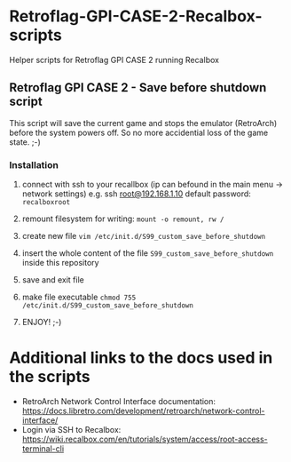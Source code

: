 # Retroflag-GPI-CASE-2-Recalbox-scripts
Helper scripts for Retroflag GPI CASE 2 running Recalbox


## Retroflag GPI CASE 2 - Save before shutdown script
This script will save the current game and stops the emulator (RetroArch) before the system powers off.
So no more accidential loss of the game state. ;-)
 
### Installation
1. 	connect with ssh to your recallbox (ip can befound in the main menu -> network settings) e.g. ssh root@192.168.1.10
 		default password: `recalboxroot` 

2. 	remount filesystem for writing:
		`mount -o remount, rw /`

3. 	create new file
		`vim /etc/init.d/S99_custom_save_before_shutdown`

4.	insert the whole content of the file `S99_custom_save_before_shutdown` inside this repository

5.	save and exit file

6. 	make file executable
		`chmod 755 /etc/init.d/S99_custom_save_before_shutdown`

7. 	ENJOY! ;-)


# Additional links to the docs used in the scripts
- RetroArch Network Control Interface documentation: https://docs.libretro.com/development/retroarch/network-control-interface/
-	Login via SSH to Recalbox: https://wiki.recalbox.com/en/tutorials/system/access/root-access-terminal-cli
